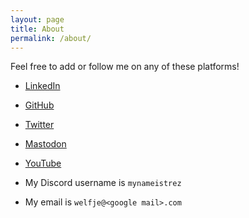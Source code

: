 ```yaml
---
layout: page
title: About
permalink: /about/
---
```


Feel free to add or follow me on any of these platforms!

- <div class="badge-base LI-profile-badge" data-locale="en_US" data-size="medium" data-theme="dark" data-type="VERTICAL" data-vanity="sander-bos-73a863320" data-version="v1"><a class="badge-base__link LI-simple-link" href="https://nl.linkedin.com/in/sander-bos-73a863320/en?trk=profile-badge">LinkedIn</a></div>

- [GitHub](https://github.com/MyNameIsTrez?tab=repositories)

- [Twitter](https://twitter.com/welfje)

- [Mastodon](https://mastodon.gamedev.place/@mynameistrez)

- [YouTube](https://www.youtube.com/channel/UCeyD5_J0d6Weq5V80oxwA6Q)

- My Discord username is `mynameistrez`

- My email is `welfje@<google mail>.com`
